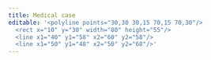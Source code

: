 ```yaml
---
title: Medical case
editable: '<polyline points="30,30 30,15 70,15 70,30"/>
  <rect x="10" y="30" width="80" height="55"/>
  <line x1="40" y1="58" x2="60" y2="58"/>
  <line x1="50" y1="48" x2="50" y2="68"/>'
---
```

